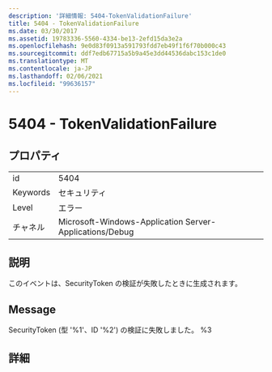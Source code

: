 ```yaml
---
description: '詳細情報: 5404-TokenValidationFailure'
title: 5404 - TokenValidationFailure
ms.date: 03/30/2017
ms.assetid: 19783336-5560-4334-be13-2efd15da3e2a
ms.openlocfilehash: 9e0d83f0913a591793fdd7eb49f1f6f70b000c43
ms.sourcegitcommit: ddf7edb67715a5b9a45e3dd44536dabc153c1de0
ms.translationtype: MT
ms.contentlocale: ja-JP
ms.lasthandoff: 02/06/2021
ms.locfileid: "99636157"
---
```

# <a name="5404---tokenvalidationfailure"></a>5404 - TokenValidationFailure

## <a name="properties"></a>プロパティ  
  
|||  
|-|-|  
|id|5404|  
|Keywords|セキュリティ|  
|Level|エラー|  
|チャネル|Microsoft-Windows-Application Server-Applications/Debug|  
  
## <a name="description"></a>説明  

 このイベントは、SecurityToken の検証が失敗したときに生成されます。  
  
## <a name="message"></a>Message  

 SecurityToken (型 '%1'、ID '%2') の検証に失敗しました。 %3  
  
## <a name="details"></a>詳細
